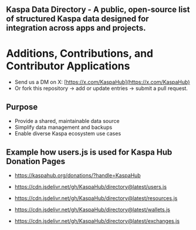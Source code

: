 ## Kaspa Data Directory - A public, open-source list of structured Kaspa data designed for integration across apps and projects.

# Additions, Contributions, and Contributor Applications
- Send us a DM on X: [https://x.com/KaspaHub](https://x.com/KaspaHub)
- Or fork this repository → add or update entries → submit a pull request.  

## Purpose
- Provide a shared, maintainable data source  
- Simplify data management and backups  
- Enable diverse Kaspa ecosystem use cases

## Example how users.js is used for Kaspa Hub Donation Pages
- https://kaspahub.org/donations/?handle=KaspaHub

- https://cdn.jsdelivr.net/gh/KaspaHub/directory@latest/users.js
- https://cdn.jsdelivr.net/gh/KaspaHub/directory@latest/resources.js
- https://cdn.jsdelivr.net/gh/KaspaHub/directory@latest/wallets.js
- https://cdn.jsdelivr.net/gh/KaspaHub/directory@latest/exchanges.js
